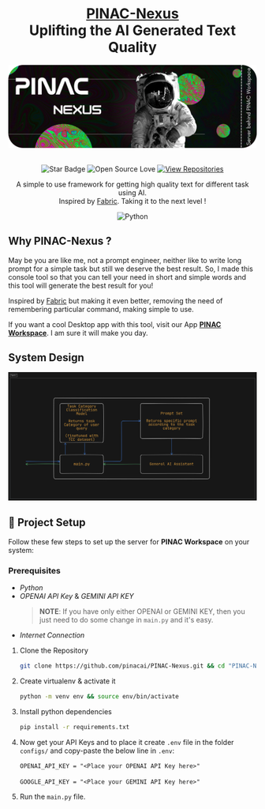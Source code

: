 <div align="center">

<h1 style="border-bottom: none">
    <b><a href="https://github.com/pinacai">PINAC-Nexus</a></b><br>
    Uplifting the AI Generated Text Quality
</h1>

<img src="https://github.com/pinacai/PINAC-Nexus/blob/main/assets/header.png" alt="header image">

<br>
<br>

![Star Badge](https://img.shields.io/static/v1?label=%F0%9F%8C%9F&message=If%20Useful&style=style=flat&color=BC4E99)
![Open Source Love](https://badges.frapsoft.com/os/v1/open-source.svg?v=103)
[![View Repositories](https://img.shields.io/badge/View-Our_Repositories-blue?logo=GitHub)](https://github.com/pinacai?tab=repositories)

A simple to use framework for getting high quality text for different task using AI.  
Inspired by <a href="https://github.com/danielmiessler/fabric">Fabric</a>. Taking it to the next level !

![Python](https://img.shields.io/badge/python-3670A0?style=for-the-badge&logo=python&logoColor=ffdd54)

</div>

## Why PINAC-Nexus ?
May be you are like me, not a prompt engineer, neither like to write long prompt for a simple task but still we deserve the best result. So, I made this console tool so that you can tell your need in short and simple words and this tool will generate the best result for you!

Inspired by <a href="https://github.com/danielmiessler/fabric">Fabric</a> but making it even better, removing the need of remembering particular command, making simple to use.

If you want a cool Desktop app with this tool, visit our App <a href="https://github.com/pinacai/PINAC_Workspace">**PINAC Workspace**</a>. I am sure it will make you day.


## System Design

<img src="https://github.com/pinacai/PINAC-Nexus/blob/main/assets/system%20design.svg" alt="System Design Diagram">


##  🚀 Project Setup
Follow these few steps to set up the server for **PINAC Workspace** on your system:

### Prerequisites
- _Python_
- _OPENAI API Key_ & _GEMINI API KEY_
    > **NOTE**: If you have only either OPENAI or GEMINI KEY, then you just need to do some change in `main.py` and it's easy.
- _Internet Connection_

1. Clone the Repository
    ```bash
    git clone https://github.com/pinacai/PINAC-Nexus.git && cd "PINAC-Nexus"
    ```

2. Create virtualenv & activate it
    ```bash
    python -m venv env && source env/bin/activate
    ```

3. Install python dependencies
    ```bash
    pip install -r requirements.txt
    ```

4. Now get your API Keys and to place it create `.env` file in the folder `configs/` and copy-paste the below line in `.env`:
    ```
    OPENAI_API_KEY = "<Place your OPENAI API Key here>"

    GOOGLE_API_KEY = "<Place your GEMINI API Key here>"
    ```

5. Run the `main.py` file.
